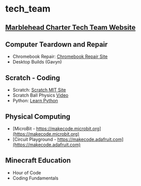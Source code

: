# tech_team

## [Marblehead Charter Tech Team Website](https://www.marbleheadcharter.org/techteam/)

## Computer Teardown and Repair
- Chromebook Repair: [Chromebook Repair Site](https://www.ifixit.com/Device/Lenovo_100e_Chromebook_2nd_Gen)
- Desktop Builds (Gavyn)


## Scratch - Coding
- Scratch: [Scratch MIT Site](https://scratch.mit.edu)
- Scratch Ball Physics [Video](https://www.youtube.com/watch?v=Ge1DbXkyMKo)
- Python: [Learn Python](https://www.learnpython.org)


## Physical Computing
- [MicroBit - https://makecode.microbit.org](https://makecode.microbit.org)
- [Circuit Playground - https://makecode.adafruit.com](https://makecode.adafruit.com)

## Minecraft Education
- Hour of Code
- Coding Fundamentals 